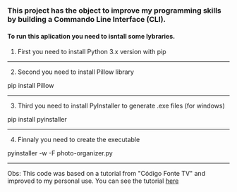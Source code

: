 ### This project has the object to improve my programming skills by building a Commando Line Interface (CLI).

#### To run this aplication you need to isntall some lybraries. 

1. First you need to install Python 3.x version with pip

---
2. Second you need to install Pillow library

pip install Pillow

---
3. Third you need to install PyInstaller to generate .exe files (for windows)

pip install pyinstaller

---

4. Finnaly you need to create the executable

pyinstaller -w -F photo-organizer.py

---

Obs: This code was based on a tutorial from "Código Fonte TV" and improved to my personal use. You can see the tutorial [here](https://www.youtube.com/watch?v=L8KFB0VyEwo&t=146s&ab_channel=C%C3%B3digoFonteTV)